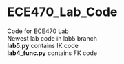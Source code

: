 # ECE470_Lab_Code
Code for ECE470 Lab  
Newest lab code in lab5 branch  
__lab5.py__ contains IK code    
__lab4_func.py__ contains FK code
